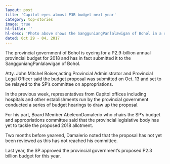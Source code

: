 ```yaml
---
layout: post
title: 'Capitol eyes almost P3B budget next year'
category: top-stories
image: true
hl-title: ''
hl-desc: 'Photo above shows the SangguniangPanlalawigan of Bohol in a regular session.'
dated: 0ct 29 - 04, 2017
---
```


The provincial government of Bohol is eyeing for a P2.9-billion annual provincial budget for 2018 and has in fact submitted it to the SangguniangPanlalawigan of Bohol.

Atty. John Mitchel Boiser,acting Provincial Administrator and Provincial Legal Officer said the budget proposal was submitted on Oct. 13 and set to be relayed to the SP’s committee on appropriations.

In the previous week, representatives from Capitol offices including hospitals and other establishments run by the provincial government conducted a series of budget hearings to draw up the proposal. 

For his part, Board Member AbeleonDamalerio who chairs the SP’s budget and appropriations committee said that the provincial legislative body has yet to tackle the proposed 2018 allotment. 

Two months before yearend, Damalerio noted that the proposal has not yet been reviewed as this has not reached his committee.

Last year, the SP approved the provincial government’s proposed P2.3 billion budget for this year. 